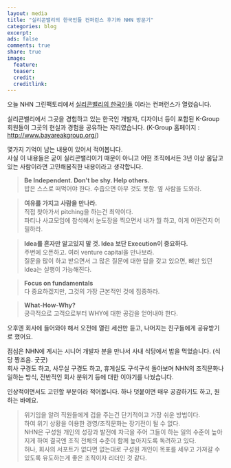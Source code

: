 ```yaml
---
layout: media
title: "실리콘밸리의 한국인들﻿ 컨퍼런스 후기와 NHN 방문기"
categories: blog
excerpt:
ads: false
comments: true
share: true
image:
  feature: 
  teaser: 
  credit: 
  creditlink: 
---
```


오늘 NHN 그린팩토리에서 [실리콘밸리의 한국인들](http://startupall.kr/k_group_2014325/) 이라는 컨퍼런스가 열렸습니다.  

실리콘밸리에서 그곳을 경험하고 있는 한국인 개발자, 디자이너 등이 포함된 K-Group 회원들이 그곳의 현실과 경험을 공유하는 자리였습니다. (K-Group 홈페이지 : http://www.bayareakgroup.org/)    

몇가지 기억이 남는 내용이 있어서 적어봅니다.  
사실 이 내용들은 굳이 실리콘밸리이기 때문이 아니고 어떤 조직에서든 3년 이상 몸담고 있는 사람이라면 고민해봄직한 내용이라고 생각합니다.

>**Be Independent. Don't be shy. Help others.**   
>밥은 스스로 떠먹어야 한다. 수줍으면 아무 것도 못함. 옆 사람을 도와라.   


>**여유를 가지고 사람을 만나라.**  
>직접 찾아가서 pitching을 하는건 최악이다.  
>파티나 사교모임에 참석해서 눈도장을 찍으면서 내가 뭘 하고, 이게 어떤건지 어필하라.  


>**Idea를 혼자만 알고있지 말 것. Idea 보단 Execution이 중요하다.**  
>주변에 오픈하고. 여러 venture capital을 만나보라.   
>질문을 많이 하고 받으면서 그 많은 질문에 대한 답을 갖고 있으면, 뼈만 있던 Idea는 실행이 가능해진다.  


>**Focus on fundamentals**   
>다 중요하겠지만, 그것의 가장 근본적인 것에 집중하라.  


>**What-How-Why?**   
>궁극적으로 고객으로부터 WHY에 대한 공감을 얻어내야 한다.   

오후엔 회사에 들어와야 해서 오전에 열린 세션만 듣고, 나머지는 친구들에게 공유받기로 했어요.

점심은 NHN에 계시는 시니어 개발자 분을 만나서 사내 식당에서 밥을 먹었습니다. (식당 짱조음. 굿굿)  
회사 구경도 하고, 사무실 구경도 하고, 휴게실도 구석구석 돌아보며 NHN의 조직문화나 일하는 방식, 전반적인 회사 분위기 등에 대한 이야기를 나눴습니다.  

인상적이면서도 고민할 부분이라 적어봅니다. 하나 덧붙이면 매우 공감하기도 하고, 원하는 바예요.  


>위기임을 알려 직원들에게 겁을 주는건 단기적이고 가장 쉬운 방법이다.  
>하여 위기 상황을 이용한 경영/조직문화는 장기전이 될 수 없다.  
>NHN은 구성원 개인의 성장과 발전에 자극을 주어 그들이 하는 일의 수준이 높아지게 하여 결국엔 조직 전체의 수준이 함께 높아지도록 독려하고 있다.  
>허나, 회사의 서포트가 없다면 없는대로 구성원 개인이 목표를 세우고 가져갈 수 있도록 유도하는게 좋은 조직이자 리더인 것 같다.  

